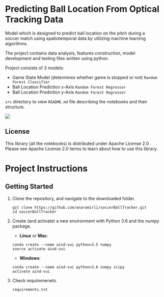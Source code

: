 # Predicting Ball Location From Optical Tracking Data

Model which is designed to predict ball location on the pitch during a soccer match using spatiotemporal data by utilizing machine learning algorithms.

The project contains data analysis, features construction, model development and testing files written using python.

Project consists of 3 models:
* Game State Model (determines whether game is stopped or not) `Random Forest Classifier`
* Ball Location Prediction x-Axis `Random Forest Regressor`
* Ball Location Prediction y-Axis `Random Forest Regressor`

`src` directory to view `README.md` file describing the notebooks and their structure.

![](https://github.com/anaramirli/soccerBallTracker/blob/master/src/assets/sample.gif)

## License
This library (all the notebooks) is distributed under Apache License 2.0 . Please see Apache License 2.0 terms to learn about how to use this library.


# Project Instructions

## Getting Started

1. Clone the repository, and navigate to the downloaded folder.

    ```
    git clone https://github.com/anaramirli/soccerBallTracker.git
    cd soccerBallTracker
    ```
    
2. Create (and activate) a new environment with Python 3.6 and the numpy package.

    * **Linux** or **Mac**:
    ```
    conda create --name aind-vui python=3.5 numpy
    source activate aind-vui
    ```
    
    * **Windows**:
    
    ```
    conda create --name aind-vui python=3.6 numpy scipy
    activate aind-vui
    ```

3. Check requiremenets.
    ```
    requirements.txt
    ```
    
    
